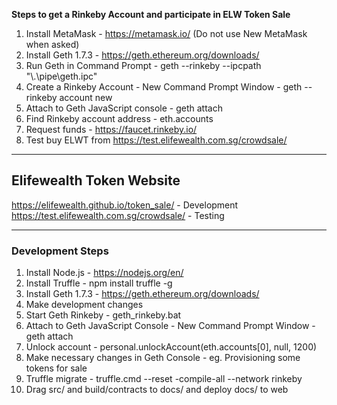 **Steps to get a Rinkeby Account and participate in ELW Token Sale**

1. Install MetaMask - https://metamask.io/ (Do not use New MetaMask when asked)
2. Install Geth 1.7.3 - https://geth.ethereum.org/downloads/
3. Run Geth in Command Prompt - geth --rinkeby --ipcpath "\\.\pipe\geth.ipc"
4. Create a Rinkeby Account - New Command Prompt Window - geth --rinkeby account new
5. Attach to Geth JavaScript console - geth attach
6. Find Rinkeby account address - eth.accounts
7. Request funds - https://faucet.rinkeby.io/
8. Test buy ELWT from https://test.elifewealth.com.sg/crowdsale/

---

## Elifewealth Token Website

https://elifewealth.github.io/token_sale/ - Development  
https://test.elifewealth.com.sg/crowdsale/ - Testing

---

### Development Steps

1. Install Node.js - https://nodejs.org/en/
2. Install Truffle - npm install truffle -g
3. Install Geth 1.7.3 - https://geth.ethereum.org/downloads/
4. Make development changes
5. Start Geth Rinkeby - geth_rinkeby.bat
6. Attach to Geth JavaScript Console - New Command Prompt Window - geth attach
7. Unlock account - personal.unlockAccount(eth.accounts[0], null, 1200)
8. Make necessary changes in Geth Console - eg. Provisioning some tokens for sale
9. Truffle migrate - truffle.cmd --reset -compile-all --network rinkeby
10. Drag src/ and build/contracts to docs/ and deploy docs/ to web